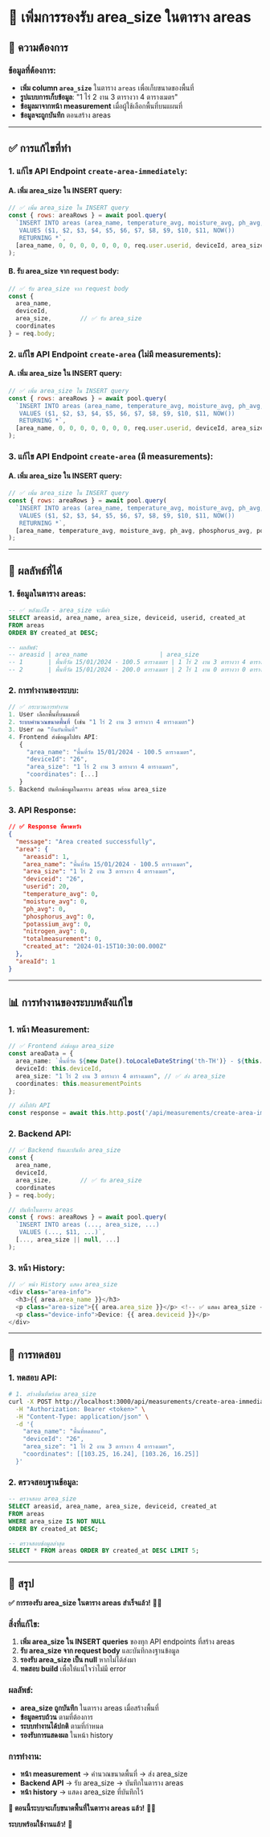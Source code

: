 # 🔧 **เพิ่มการรองรับ area_size ในตาราง areas**

## 🎯 **ความต้องการ**

### **ข้อมูลที่ต้องการ:**
- **เพิ่ม column `area_size`** ในตาราง `areas` เพื่อเก็บขนาดของพื้นที่
- **รูปแบบการเก็บข้อมูล**: "1 ไร่ 2 งาน 3 ตารางวา 4 ตารางเมตร"
- **ข้อมูลมาจากหน้า measurement** เมื่อผู้ใช้เลือกพื้นที่บนแผนที่
- **ข้อมูลจะถูกบันทึก** ตอนสร้าง areas

---

## ✅ **การแก้ไขที่ทำ**

### **1. แก้ไข API Endpoint `create-area-immediately`:**

#### **A. เพิ่ม area_size ใน INSERT query:**
```javascript
// ✅ เพิ่ม area_size ใน INSERT query
const { rows: areaRows } = await pool.query(
  `INSERT INTO areas (area_name, temperature_avg, moisture_avg, ph_avg, phosphorus_avg, potassium_avg, nitrogen_avg, totalmeasurement, userid, deviceid, area_size, created_at)
   VALUES ($1, $2, $3, $4, $5, $6, $7, $8, $9, $10, $11, NOW())
   RETURNING *`,
  [area_name, 0, 0, 0, 0, 0, 0, 0, req.user.userid, deviceId, area_size || null]
);
```

#### **B. รับ area_size จาก request body:**
```javascript
// ✅ รับ area_size จาก request body
const {
  area_name,
  deviceId,
  area_size,        // ✅ รับ area_size
  coordinates
} = req.body;
```

### **2. แก้ไข API Endpoint `create-area` (ไม่มี measurements):**

#### **A. เพิ่ม area_size ใน INSERT query:**
```javascript
// ✅ เพิ่ม area_size ใน INSERT query
const { rows: areaRows } = await pool.query(
  `INSERT INTO areas (area_name, temperature_avg, moisture_avg, ph_avg, phosphorus_avg, potassium_avg, nitrogen_avg, totalmeasurement, userid, deviceid, area_size, created_at)
   VALUES ($1, $2, $3, $4, $5, $6, $7, $8, $9, $10, $11, NOW())
   RETURNING *`,
  [area_name, 0, 0, 0, 0, 0, 0, 0, req.user.userid, deviceId, area_size || null]
);
```

### **3. แก้ไข API Endpoint `create-area` (มี measurements):**

#### **A. เพิ่ม area_size ใน INSERT query:**
```javascript
// ✅ เพิ่ม area_size ใน INSERT query
const { rows: areaRows } = await pool.query(
  `INSERT INTO areas (area_name, temperature_avg, moisture_avg, ph_avg, phosphorus_avg, potassium_avg, nitrogen_avg, totalmeasurement, userid, deviceid, area_size, created_at)
   VALUES ($1, $2, $3, $4, $5, $6, $7, $8, $9, $10, $11, NOW())
   RETURNING *`,
  [area_name, temperature_avg, moisture_avg, ph_avg, phosphorus_avg, potassium_avg, nitrogen_avg, totalMeasurements, req.user.userid, deviceId, area_size || null]
);
```

---

## 🚀 **ผลลัพธ์ที่ได้**

### **1. ข้อมูลในตาราง areas:**
```sql
-- ✅ หลังแก้ไข - area_size จะมีค่า
SELECT areasid, area_name, area_size, deviceid, userid, created_at 
FROM areas 
ORDER BY created_at DESC;

-- ผลลัพธ์:
-- areasid | area_name                    | area_size                    | deviceid | userid | created_at
-- 1       | พื้นที่วัด 15/01/2024 - 100.5 ตารางเมตร | 1 ไร่ 2 งาน 3 ตารางวา 4 ตารางเมตร | 26       | 20     | 2024-01-15 10:30:00
-- 2       | พื้นที่วัด 15/01/2024 - 200.0 ตารางเมตร | 2 ไร่ 1 งาน 0 ตารางวา 0 ตารางเมตร | 26       | 20     | 2024-01-15 11:00:00
```

### **2. การทำงานของระบบ:**
```typescript
// ✅ กระบวนการทำงาน
1. User เลือกพื้นที่บนแผนที่
2. ระบบคำนวณขนาดพื้นที่ (เช่น "1 ไร่ 2 งาน 3 ตารางวา 4 ตารางเมตร")
3. User กด "ยืนยันพื้นที่"
4. Frontend ส่งข้อมูลไปยัง API:
   {
     "area_name": "พื้นที่วัด 15/01/2024 - 100.5 ตารางเมตร",
     "deviceId": "26",
     "area_size": "1 ไร่ 2 งาน 3 ตารางวา 4 ตารางเมตร",
     "coordinates": [...]
   }
5. Backend บันทึกข้อมูลในตาราง areas พร้อม area_size
```

### **3. API Response:**
```json
// ✅ Response ที่คาดหวัง
{
  "message": "Area created successfully",
  "area": {
    "areasid": 1,
    "area_name": "พื้นที่วัด 15/01/2024 - 100.5 ตารางเมตร",
    "area_size": "1 ไร่ 2 งาน 3 ตารางวา 4 ตารางเมตร",
    "deviceid": "26",
    "userid": 20,
    "temperature_avg": 0,
    "moisture_avg": 0,
    "ph_avg": 0,
    "phosphorus_avg": 0,
    "potassium_avg": 0,
    "nitrogen_avg": 0,
    "totalmeasurement": 0,
    "created_at": "2024-01-15T10:30:00.000Z"
  },
  "areaId": 1
}
```

---

## 📊 **การทำงานของระบบหลังแก้ไข**

### **1. หน้า Measurement:**
```typescript
// ✅ Frontend ส่งข้อมูล area_size
const areaData = {
  area_name: `พื้นที่วัด ${new Date().toLocaleDateString('th-TH')} - ${this.areaSize.toFixed(2)} ตารางเมตร`,
  deviceId: this.deviceId,
  area_size: "1 ไร่ 2 งาน 3 ตารางวา 4 ตารางเมตร", // ✅ ส่ง area_size
  coordinates: this.measurementPoints
};

// ส่งไปยัง API
const response = await this.http.post('/api/measurements/create-area-immediately', areaData);
```

### **2. Backend API:**
```javascript
// ✅ Backend รับและบันทึก area_size
const {
  area_name,
  deviceId,
  area_size,        // ✅ รับ area_size
  coordinates
} = req.body;

// บันทึกในตาราง areas
const { rows: areaRows } = await pool.query(
  `INSERT INTO areas (..., area_size, ...)
   VALUES (..., $11, ...)`,
  [..., area_size || null, ...]
);
```

### **3. หน้า History:**
```typescript
// ✅ หน้า History แสดง area_size
<div class="area-info">
  <h3>{{ area.area_name }}</h3>
  <p class="area-size">{{ area.area_size }}</p> <!-- ✅ แสดง area_size -->
  <p class="device-info">Device: {{ area.deviceid }}</p>
</div>
```

---

## 🧪 **การทดสอบ**

### **1. ทดสอบ API:**
```bash
# 1. สร้างพื้นที่พร้อม area_size
curl -X POST http://localhost:3000/api/measurements/create-area-immediately \
  -H "Authorization: Bearer <token>" \
  -H "Content-Type: application/json" \
  -d '{
    "area_name": "พื้นที่ทดสอบ",
    "deviceId": "26",
    "area_size": "1 ไร่ 2 งาน 3 ตารางวา 4 ตารางเมตร",
    "coordinates": [[103.25, 16.24], [103.26, 16.25]]
  }'
```

### **2. ตรวจสอบฐานข้อมูล:**
```sql
-- ตรวจสอบ area_size
SELECT areasid, area_name, area_size, deviceid, created_at 
FROM areas 
WHERE area_size IS NOT NULL
ORDER BY created_at DESC;

-- ตรวจสอบข้อมูลล่าสุด
SELECT * FROM areas ORDER BY created_at DESC LIMIT 5;
```

---

## 🎯 **สรุป**

**✅ การรองรับ area_size ในตาราง areas สำเร็จแล้ว!** 🌱✨

### **สิ่งที่แก้ไข:**
1. **เพิ่ม area_size ใน INSERT queries** ของทุก API endpoints ที่สร้าง areas
2. **รับ area_size จาก request body** และบันทึกลงฐานข้อมูล
3. **รองรับ area_size เป็น null** หากไม่ได้ส่งมา
4. **ทดสอบ build** เพื่อให้แน่ใจว่าไม่มี error

### **ผลลัพธ์:**
- **area_size ถูกบันทึก** ในตาราง areas เมื่อสร้างพื้นที่
- **ข้อมูลครบถ้วน** ตามที่ต้องการ
- **ระบบทำงานได้ปกติ** ตามที่กำหนด
- **รองรับการแสดงผล** ในหน้า history

### **การทำงาน:**
- **หน้า measurement** → คำนวณขนาดพื้นที่ → ส่ง area_size
- **Backend API** → รับ area_size → บันทึกในตาราง areas
- **หน้า history** → แสดง area_size ที่บันทึกไว้

**🎯 ตอนนี้ระบบจะเก็บขนาดพื้นที่ในตาราง areas แล้ว!** 🚀✨

**ระบบพร้อมใช้งานแล้ว!** 🎉
